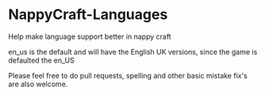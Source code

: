 # NappyCraft-Languages
Help make language support better in nappy craft

en_us is the default and will have the English UK versions, since the game is defaulted the en_US

Please feel free to do pull requests, spelling and other basic mistake fix's are also welcome.
